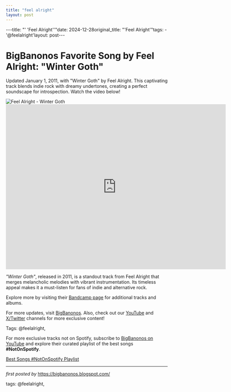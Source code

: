 ```yaml
---
title: "feel alright"
layout: post
---
```

---title: "' 'Feel Alright''"date: 2024-12-28original_title: "'Feel Alright'"tags:  - '@feelalright'layout: post---<!-- Title of the Post --><h1 >BigBanonos Favorite Song by Feel Alright: "Winter Goth"</h1> <!-- Introductory Text --><p >Updated January 1, 2011, with "Winter Goth" by Feel Alright. This captivating track blends indie rock with dreamy undertones, creating a perfect soundscape for introspection. Watch the video below!</p> <!-- Featured Image --><div > <img src="https://i.scdn.co/image/ab6761610000517420a843c7766787fd6ae84988" alt="Feel Alright - Winter Goth" /></div> <!-- YouTube Video Embed --><div > <iframe width="685" height="514" src="https://www.youtube.com/embed/ol5taqC_3SE" title="Feel alright - Winter Goth" frameborder="0" allow="accelerometer; autoplay; clipboard-write; encrypted-media; gyroscope; picture-in-picture; web-share" referrerpolicy="strict-origin-when-cross-origin" allowfullscreen></iframe></div> <!-- Song Information --><div > <p><em>"Winter Goth"</em>, released in 2011, is a standout track from Feel Alright that merges melancholic melodies with vibrant instrumentation. Its timeless appeal makes it a must-listen for fans of indie and alternative rock.</p> <p>Explore more by visiting their <a href="https://feelalright.bandcamp.com/track/winter-goth" target="_blank">Bandcamp page</a> for additional tracks and albums.</p></div> <!-- Footer Links --><div > <p>For more updates, visit <a href="https://bigbanonos.blogspot.com/" target="_blank">BigBanonos</a>. Also, check out our <a href="https://www.youtube.com/@BigBanonos" target="_blank">YouTube</a> and <a href="https://x.com/bigbanonos" target="_blank">X/Twitter</a> channels for more exclusive content!</p></div> <!-- Tags --><p >Tags: @feelalright,</p><!--Subscribe and Playlist Links--><div>    <p>For more exclusive tracks not on Spotify, subscribe to <a href="https://www.youtube.com/@BigBanonos" target="_blank">BigBanonos on YouTube</a> and explore their curated playlist of the best songs <strong>#NotOnSpotify</strong>.</p>    <p><a href="https://www.youtube.com/playlist?list=PLtuNtuTatqI0kFahUCbtbfenC_ET5O_tr" target="_blank">Best Songs #NotOnSpotify Playlist<br /></a></p></div><hr /><p><em>first posted by</em> <a href="https://bigbanonos.blogspot.com/" rel="noopener" target="_new">https://bigbanonos.blogspot.com/</a></p><p>tags: @feelalright,</p>